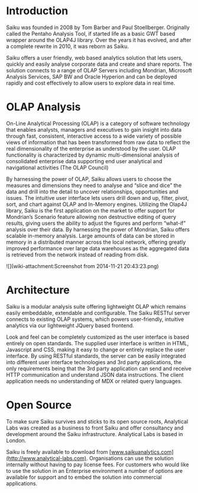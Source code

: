 # Introduction

Saiku was founded in 2008 by Tom Barber and Paul Stoellberger. Originally called the Pentaho Analysis Tool, if started life as a basic GWT based wrapper around the OLAP4J library. Over the years it has evolved, and after a complete rewrite in 2010, it was reborn as Saiku.

Saiku offers a user friendly, web based analytics solution that lets users, quickly and easily analyse corporate data and create and share reports. The solution connects to a range of OLAP Servers including Mondrian, Microsoft Analysis Services, SAP BW and Oracle Hyperion and can be deployed rapidly and cost effectively to allow users to explore data in real time.

# OLAP Analysis

On-Line Analytical Processing (OLAP) is a category of software technology that enables analysts, managers and executives to gain insight into data through fast, consistent, interactive access to a wide variety of possible views of information that has been transformed from raw data to reflect the real dimensionality of the enterprise as understood by the user. OLAP functionality is characterized by dynamic multi-dimensional analysis of consolidated enterprise data supporting end user analytical and navigational activities (The OLAP Council)

By harnessing the power of OLAP, Saiku allows users to choose the measures and dimensions they need to analyse and “slice and dice” the data and drill into the detail to uncover relationships, opportunities and issues. The intuitive user interface lets users drill down and up, filter, pivot, sort, and chart against OLAP and In-Memory engines. Utilizing the Olap4J library, Saiku is the first application on the market to offer support for Mondrian’s Scenario feature allowing non destructive editing of query results, giving users the ability to adjust the figures and perform “what-if” analysis over their data. By harnessing the power of Mondrian, Saiku offers scalable in-memory analysis. Large amounts of data can be stored in memory in a distributed manner across the local network, offering greatly improved performance over large data warehouses as the aggregated data is retrieved from the network instead of reading from disk.

![](wiki-attachment:Screenshot from 2014-11-21 20:43:23.png)

# Architecture

Saiku is a modular analysis suite offering lightweight OLAP which remains easily embeddable, extendable and configurable. The Saiku RESTful server connects to existing OLAP systems, which powers user-friendly, intuitive analytics via our lightweight JQuery based frontend.

Look and feel can be completely customized as the user interface is based entirely on open standards. The supplied user interface is written in HTML, Javascript and CSS, making it easy to change or entirely replace the user interface. By using RESTful standards, the server can be easily integrated into different user interface technologies and 3rd party applications, the only requirements being that the 3rd party application can send and receive HTTP communication and understand JSON data instructions. The client application needs no understanding of MDX or related query languages.

# Open Source

To make sure Saiku survives and sticks to its open source roots, Analytical Labs was created as a business to front Saiku and offer consultancy and development around the Saiku infrastructure. Analytical Labs is based in London.

Saiku is freely available to download from [www.saikuanalytics.com](http://www.analytical-labs.com). Organisations can use the solution internally without having to pay license fees. For customers who would like to use the solution in an Enterprise environment a number of options are available for support and to embed the solution into commercial applications.

 

 

 

